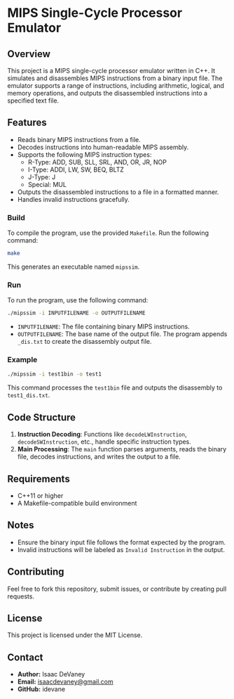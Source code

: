 # MIPS Single-Cycle Processor Emulator

## Overview

This project is a MIPS single-cycle processor emulator written in C++. It simulates and disassembles MIPS instructions from a binary input file. The emulator supports a range of instructions, including arithmetic, logical, and memory operations, and outputs the disassembled instructions into a specified text file.

## Features

- Reads binary MIPS instructions from a file.
- Decodes instructions into human-readable MIPS assembly.
- Supports the following MIPS instruction types:
  - R-Type: ADD, SUB, SLL, SRL, AND, OR, JR, NOP
  - I-Type: ADDI, LW, SW, BEQ, BLTZ
  - J-Type: J
  - Special: MUL
- Outputs the disassembled instructions to a file in a formatted manner.
- Handles invalid instructions gracefully.

### Build

To compile the program, use the provided `Makefile`. Run the following command:

```bash
make
```

This generates an executable named `mipssim`.

### Run

To run the program, use the following command:

```bash
./mipssim -i INPUTFILENAME -o OUTPUTFILENAME
```

- `INPUTFILENAME`: The file containing binary MIPS instructions.
- `OUTPUTFILENAME`: The base name of the output file. The program appends `_dis.txt` to create the disassembly output file.

### Example

```bash
./mipssim -i test1bin -o test1
```

This command processes the `test1bin` file and outputs the disassembly to `test1_dis.txt`.

## Code Structure

1. **Instruction Decoding**: Functions like `decodeLWInstruction`, `decodeSWInstruction`, etc., handle specific instruction types.
2. **Main Processing**: The `main` function parses arguments, reads the binary file, decodes instructions, and writes the output to a file.

## Requirements

- C++11 or higher
- A Makefile-compatible build environment

## Notes

- Ensure the binary input file follows the format expected by the program.
- Invalid instructions will be labeled as `Invalid Instruction` in the output.

## Contributing

Feel free to fork this repository, submit issues, or contribute by creating pull requests.

## License

This project is licensed under the MIT License.

## Contact

- **Author:** Isaac DeVaney  
- **Email:** isaacdevaney@gmail.com
- **GitHub:** idevane

